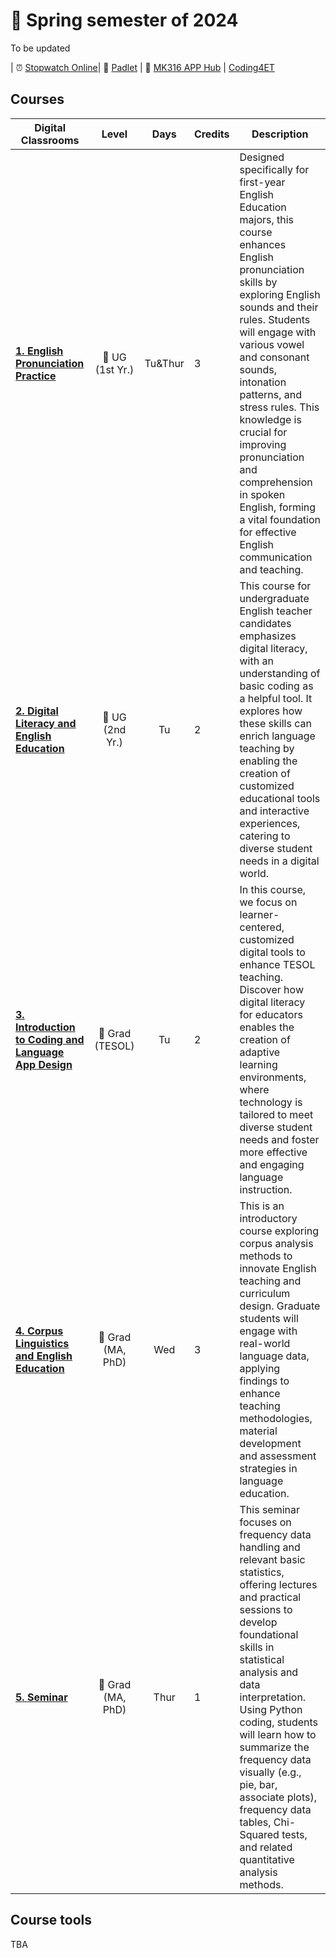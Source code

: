# 🌱 Spring semester of 2024
To be updated


| ⏰ [Stopwatch Online](https://time-stuff.com/embed.html)| 📍 [Padlet](https://padlet.com/mirankim316) | 🐳 [MK316 APP Hub](https://mrkim21.github.io) | [Coding4ET](https://github.com/MK316/Coding4ET/blob/main/Lessons/README.md)

## Courses

|Digital Classrooms|Level|Days|Credits|Description|
|---|:---:|:---:|---|---|
|**[1. English Pronunciation Practice](https://github.com/MK316/Spring2024/blob/main/Engpro/readme.md)**|📒 UG (1st Yr.)|Tu&Thur|3|Designed specifically for first-year English Education majors, this course enhances English pronunciation skills by exploring English sounds and their rules. Students will engage with various vowel and consonant sounds, intonation patterns, and stress rules. This knowledge is crucial for improving pronunciation and comprehension in spoken English, forming a vital foundation for effective English communication and teaching.|
|**[2. Digital Literacy and English Education](https://github.com/MK316/Spring2024/blob/main/DLEE/readme.md)**|📙 UG (2nd Yr.)|Tu|2|This course for undergraduate English teacher candidates emphasizes digital literacy, with an understanding of basic coding as a helpful tool. It explores how these skills can enrich language teaching by enabling the creation of customized educational tools and interactive experiences, catering to diverse student needs in a digital world.|
|**[3. Introduction to Coding and Language App Design](https://github.com/MK316/Spring2024/blob/main/DLTESOL/readme.md)** |📗 Grad (TESOL)|Tu|2|In this course, we focus on learner-centered, customized digital tools to enhance TESOL teaching. Discover how digital literacy for educators enables the creation of adaptive learning environments, where technology is tailored to meet diverse student needs and foster more effective and engaging language instruction.|
|**[4. Corpus Linguistics and English Education](https://github.com/MK316/Spring2024/blob/main/Corpus/readme.md)** |📘 Grad (MA, PhD)|Wed|3|This is an introductory course exploring corpus analysis methods to innovate English teaching and curriculum design. Graduate students will engage with real-world language data, applying findings to enhance teaching methodologies, material development and assessment strategies in language education.|
|**[5. Seminar](https://github.com/MK316/Spring2024/blob/main/Seminar/readme.md)**|📘 Grad (MA, PhD)|Thur|1|This seminar focuses on frequency data handling and relevant basic statistics, offering lectures and practical sessions to develop foundational skills in statistical analysis and data interpretation. Using Python coding, students will learn how to summarize the frequency data visually (e.g., pie, bar, associate plots), frequency data tables, Chi-Squared tests, and related quantitative analysis methods. |
## Course tools 
TBA


